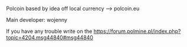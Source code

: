 ﻿Polcoin based by idea off local currency --> polcoin.eu

Main developer: wojenny

If you have any trouble write on the https://forum.polmine.pl/index.php?topic=4204.msg44840#msg44840
